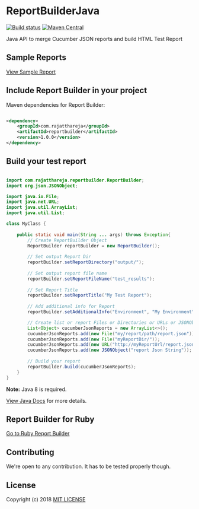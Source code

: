 # ReportBuilderJava
[![Build status](https://travis-ci.org/rajatthareja/ReportBuilderJava.svg?branch=master)](https://travis-ci.org/rajatthareja/ReportBuilderJava)
[![Maven Central](https://maven-badges.herokuapp.com/maven-central/com.rajatthareja/reportbuilder/badge.svg?style=flat)](https://maven-badges.herokuapp.com/maven-central/com.rajatthareja/reportbuilder)

Java API to merge Cucumber JSON reports and build HTML Test Report

## Sample Reports

[View Sample Report](http://reportbuilder.rajatthareja.com/sample/report.html)

## Include Report Builder in your project

Maven dependencies for Report Builder:

```xml

<dependency>
    <groupId>com.rajatthareja</groupId>
    <artifactId>reportbuilder</artifactId>
    <version>1.0.0</version>
</dependency>

```

## Build your test report

```java

import com.rajatthareja.reportbuilder.ReportBuilder;
import org.json.JSONObject;

import java.io.File;
import java.net.URL;
import java.util.ArrayList;
import java.util.List;

class MyClass {
    
    public static void main(String ... args) throws Exception{
        // Create ReportBuilder Object
        ReportBuilder reportBuilder = new ReportBuilder();
        
        // Set output Report Dir 
        reportBuilder.setReportDirectory("output/");
        
        // Set output report file name
        reportBuilder.setReportFileName("test_results");
        
        // Set Report Title
        reportBuilder.setReportTitle("My Test Report");
        
        // Add additional info for Report
        reportBuilder.setAdditionalInfo("Environment", "My Environment");

        // Create list or report Files or Directories or URLs or JSONObject or JSONString
        List<Object> cucumberJsonReports = new ArrayList<>();
        cucumberJsonReports.add(new File("my/report/path/report.json"));
        cucumberJsonReports.add(new File("myReportDir/"));
        cucumberJsonReports.add(new URL("http://myReportUrl/report.json"));
        cucumberJsonReports.add(new JSONObject("report Json String"));
        
        // Build your report
        reportBuilder.build(cucumberJsonReports);
    }
}

```

**Note:** Java 8 is required.

[View Java Docs](https://oss.sonatype.org/service/local/repositories/releases/archive/com/rajatthareja/reportbuilder/1.0.0/reportbuilder-1.0.0-javadoc.jar/!/index.html) for more details.

## Report Builder for Ruby

[Go to Ruby Report Builder](http://reportbuilder.rajatthareja.com)

## Contributing

We're open to any contribution. It has to be tested properly though.

## License

Copyright (c) 2018 [MIT LICENSE](https://github.com/rajatthareja/ReportBuilderJava/blob/master/LICENSE)